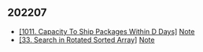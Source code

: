 ## 202207
* [[1011. Capacity To Ship Packages Within D Days]](./02_search/1011.%20Capacity%20To%20Ship%20Packages%20Within%20D%20Days/index.py) [Note](./02_search/1011.%20Capacity%20To%20Ship%20Packages%20Within%20D%20Days/note.md) 
* [[33. Search in Rotated Sorted Array]](./02_search/33.%20Search%20in%20Rotated%20Sorted%20Array/index.py) [Note](./02_search/33.%20Search%20in%20Rotated%20Sorted%20Array/note.md)